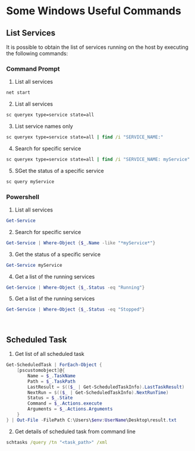 # Some Windows Useful Commands

## List Services
It is possible to obtain the list of services running on the host by executing the following commands:

### Command Prompt

1. List all services<br />
```cmd
net start
```

2. List all services<br />
```cmd
sc queryex type=service state=all
```

3. List service names only<br />
```cmd
sc queryex type=service state=all | find /i "SERVICE_NAME:"
```

4. Search for specific service<br />
```cmd
sc queryex type=service state=all | find /i "SERVICE_NAME: myService"
```

5. SGet the status of a specific service<br />
```cmd
sc query myService
```

### Powershell

1. List all services<br />
```powershell
Get-Service
```

2. Search for specific service<br />
```powershell
Get-Service | Where-Object {$_.Name -like "*myService*"}
```

3. Get the status of a specific service<br />
```powershell
Get-Service myService
```

4. Get a list of the running services<br />
```powershell
Get-Service | Where-Object {$_.Status -eq "Running"}
```

5. Get a list of the running services<br />
```powershell
Get-Service | Where-Object {$_.Status -eq "Stopped"}
```

<br />

## Scheduled Task

1. Get list of all scheduled task
```powershell
Get-ScheduledTask | ForEach-Object {
    [pscustomobject]@{
        Name = $_.TaskName
        Path = $_.TaskPath
        LastResult = $(($_ | Get-ScheduledTaskInfo).LastTaskResult)
        NextRun = $(($_ | Get-ScheduledTaskInfo).NextRunTime)
        Status = $_.State
        Command = $_.Actions.execute
        Arguments = $_.Actions.Arguments
    }
} | Out-File -FilePath C:\Users\$env:UserName\Desktop\result.txt
```

2. Get details of scheduled task from command line
```cmd
schtasks /query /tn "<task_path>" /xml
```

